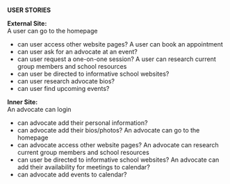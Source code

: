 **USER STORIES**

**External Site:** <br>
A user can go to the homepage
- can user access other website pages?
A user can book an appointment 
- can user ask for an advocate at an event?
- can user request a one-on-one session?
A user can research current group members and school resources
- can user be directed to informative school websites?
- can user research advocate bios?
- can user find upcoming events?

**Inner Site:** <br>
An advocate can login
- can advocate add their personal information?
- can advocate add their bios/photos?
An advocate can go to the homepage
- can advocate access other website pages?
An advocate can research current group members and school resources
- can user be directed to informative school websites?
An advocate can add their availability for meetings to calendar?
- can advocate add events to calendar?
